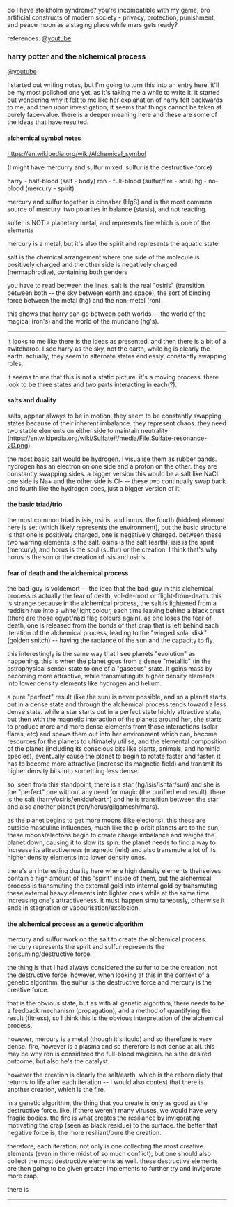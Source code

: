 


do I have stolkholm syndrome?
you're incompatible with my game, bro
artificial constructs of modern society - privacy, protection, punishment, and peace
moon as a staging place while mars gets ready?

references: @[youtube](https://youtu.be/mfY5GKd4B5w?t=5405)






### harry potter and the alchemical process

@[youtube](https://www.youtube.com/watch?v=AhKit86AzkQ)

I started out writing notes, but I'm going to turn this into an entry here. it'll be my most polished one yet, as it's taking me a while to write it. it started out wondering why it felt to me like her explanation of harry felt backwards to me, and then upon investigation, it seems that things cannot be taken at purely face-value. there is a deeper meaning here and these are some of the ideas that have resulted.

#### alchemical symbol notes

https://en.wikipedia.org/wiki/Alchemical_symbol

(I might have mercurry and sulfur mixed. sulfur is the destructive force)

harry - half-blood (salt - body)
ron - full-blood (sulfur/fire - soul)
hg - no-blood (mercury - spirit)

mercury and sulfur together is cinnabar (HgS) and is the most common source of mercury. two polarites in balance (stasis), and not reacting.

sulfer is NOT a planetary metal, and represents fire which is one of the elements

mercury is a metal, but it's also the spirit and represents the aquatic state

salt is the chemical arrangement where one side of the molecule is positively charged and the other side is negatively charged (hermaphrodite), containing both genders

you have to read between the lines. salt is the real "osiris" (transition between both -- the sky between earth and space), the sort of binding force between the metal (hg) and the non-metal (ron).

this shows that harry can go between both worlds -- the world of the magical (ron's) and the world of the mundane (hg's).

---

it looks to me like there is the ideas as presented, and then there is a bit of a switcharoo. I see harry as the sky, not the earth, while hg is clearly the earth. actually, they seem to alternate states endlessly, constantly swapping roles.

it seems to me that this is not a static picture. it's a moving process. there look to be three states and two parts interacting in each(?).

#### salts and duality

salts, appear always to be in motion. they seem to be constantly swapping states because of their inherent imbalance. they represent chaos. they need two stable elements on either side to maintain neutrality (https://en.wikipedia.org/wiki/Sulfate#/media/File:Sulfate-resonance-2D.png)

the most basic salt would be hydrogen. I visualise them as rubber bands. hydrogen has an electron on one side and a proton on the other. they are constantly swapping sides. a bigger version this would be a salt like NaCl. one side is Na+ and the other side is Cl- -- these two continually swap back and fourth like the hydrogen does, just a bigger version of it.

#### the basic triad/trio

the most common triad is isis, osiris, and horus. the fourth (hidden) element here is set (which likely represents the environment), but the basic structure is that one is positively charged, one is negatively charged. between these two warring elements is the salt. osiris is the salt (earth), isis is the spirit (mercury), and horus is the soul (sulfur) or the creation. I think that's why horus is the son or the creation of isis and osiris.

#### fear of death and the alchemical process

the bad-guy is voldemort -- the idea that the bad-guy in this alchemical process is actually the fear of death, vol-de-mort or flight-from-death. this is strange because in the alchemical process, the salt is lightened from a reddish hue into a white/light colour, each time leaving behind a black crust (there are those egypt/nazi flag colours again). as one loses the fear of death, one is released from the bonds of that crap that is left behind each iteration of the alchemical process, leading to the "winged solar disk" (golden snitch) -- having the radiance of the sun and the capacity to fly.

this interestingly is the same way that I see planets "evolution" as happening. this is when the planet goes from a dense "metallic" (in the astrophysical sense) state to one of a "gaseous" state. it gains mass by becoming more attractive, while transmuting its higher density elements into lower density elements like hydrogen and helium.

a pure "perfect" result (like the sun) is never possible, and so a planet starts out in a dense state and through the alchemical process tends toward a less dense state. while a star starts out in a perfect state highly attractive state, but then with the magnetic interaction of the planets around her, she starts to produce more and more dense elements from those interactions (solar flares, etc) and spews them out into her environment which can, become resources for the planets to ultimately utilise, and the elemental composition of the planet (including its conscious bits like plants, animals, and hominid species), eventually cause the planet to begin to rotate faster and faster. it has to become more attractive (increase its magnetic field) and transmit its higher density bits into something less dense.

so, seen from this standpoint, there is a star (hg/isis/ishtar/sun) and she is the "perfect" one without any need for magic (the purified end result). there is the salt (harry/osiris/enkidu/earth) and he is transition between the star and also another planet (ron/horus/gilgamesh/mars).

as the planet begins to get more moons (like electons), this these are outside masculine influences, much like the p-orbit planets are to the sun, these moons/electons begin to create charge imbalance and weighs the planet down, causing it to slow its spin. the planet needs to find a way to increase its attractiveness (magnetic field) and also transmute a lot of its higher density elements into lower density ones.

there's an interesting duality here where high density elements theirselves contain a high amount of this "spirit" inside of them, but the alchemical process is transmuting the external gold into internal gold by transmuting these external heavy elements into lighter ones while at the same time increasing one's attractiveness. it must happen simultaneously, otherwise it ends in stagnation or vapourisation/explosion.

#### the alchemical process as a genetic algorithm

mercury and sulfur work on the salt to create the alchemical process. mercury represents the spirit and sulfur represents the consuming/destructive force.

the thing is that I had always considered the sulfur to be the creation, not the destructive force. however, when looking at this in the context of a genetic algorithm, the sulfur is the destructive force and mercury is the creative force.

that is the obvious state, but as with all genetic algorithm, there needs to be a feedback mechanism (propagation), and a method of quantifying the result (fitness), so I think this is the obvious interpretation of the alchemical process.

however, mercury is a metal (though it's liquid) and so therefore is very dense. fire, however is a plasma and so therefore is not dense at all. this may be why ron is considered the full-blood magician. he's the desired outcome, but also he's the catalyst.

however the creation is clearly the salt/earth, which is the reborn diety that returns to life after each iteration -- I would also contest that there is another creation, which is the fire.

in a genetic algorithm, the thing that you create is only as good as the destructive force. like, if there weren't many viruses, we would have very fragile bodies. the fire is what creates the resiliance by invigorating motivating the crap (seen as black residue) to the surface. the better that negative force is, the more resiliant/pure the creation.

therefore, each iteration, not only is one collecting the most creative elements (even in thme midst of so much conflict), but one should also collect the most destructive elements as well. these destructive elements are then going to be given greater implements to further try and invigorate more crap.



there is 

----

